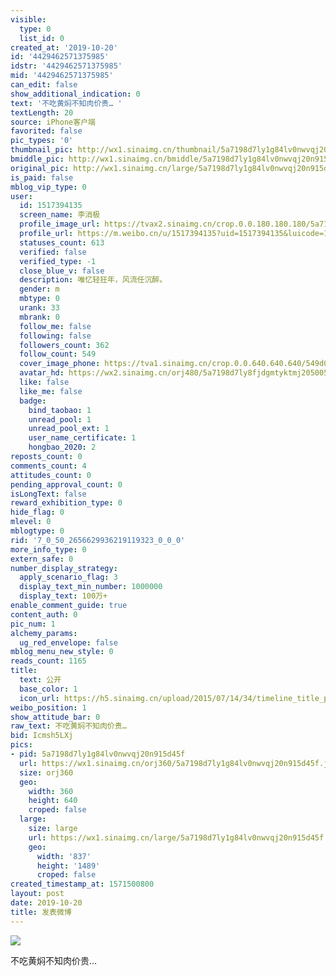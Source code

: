 ```yaml
---
visible:
  type: 0
  list_id: 0
created_at: '2019-10-20'
id: '4429462571375985'
idstr: '4429462571375985'
mid: '4429462571375985'
can_edit: false
show_additional_indication: 0
text: '不吃黄焖不知肉价贵… '
textLength: 20
source: iPhone客户端
favorited: false
pic_types: '0'
thumbnail_pic: http://wx1.sinaimg.cn/thumbnail/5a7198d7ly1g84lv0nwvqj20n915d45f.jpg
bmiddle_pic: http://wx1.sinaimg.cn/bmiddle/5a7198d7ly1g84lv0nwvqj20n915d45f.jpg
original_pic: http://wx1.sinaimg.cn/large/5a7198d7ly1g84lv0nwvqj20n915d45f.jpg
is_paid: false
mblog_vip_type: 0
user:
  id: 1517394135
  screen_name: 李消极
  profile_image_url: https://tvax2.sinaimg.cn/crop.0.0.180.180.180/5a7198d7ly8fjdgmtyktmj20500500so.jpg?KID=imgbed,tva&Expires=1606399237&ssig=Ek5vAlLB2T
  profile_url: https://m.weibo.cn/u/1517394135?uid=1517394135&luicode=10000011&lfid=2304131517394135_-_WEIBO_SECOND_PROFILE_WEIBO
  statuses_count: 613
  verified: false
  verified_type: -1
  close_blue_v: false
  description: 唯忆轻狂年，风流任沉醉。
  gender: m
  mbtype: 0
  urank: 33
  mbrank: 0
  follow_me: false
  following: false
  followers_count: 362
  follow_count: 549
  cover_image_phone: https://tva1.sinaimg.cn/crop.0.0.640.640.640/549d0121tw1egm1kjly3jj20hs0hsq4f.jpg
  avatar_hd: https://wx2.sinaimg.cn/orj480/5a7198d7ly8fjdgmtyktmj20500500so.jpg
  like: false
  like_me: false
  badge:
    bind_taobao: 1
    unread_pool: 1
    unread_pool_ext: 1
    user_name_certificate: 1
    hongbao_2020: 2
reposts_count: 0
comments_count: 4
attitudes_count: 0
pending_approval_count: 0
isLongText: false
reward_exhibition_type: 0
hide_flag: 0
mlevel: 0
mblogtype: 0
rid: '7_0_50_2656629936219119323_0_0_0'
more_info_type: 0
extern_safe: 0
number_display_strategy:
  apply_scenario_flag: 3
  display_text_min_number: 1000000
  display_text: 100万+
enable_comment_guide: true
content_auth: 0
pic_num: 1
alchemy_params:
  ug_red_envelope: false
mblog_menu_new_style: 0
reads_count: 1165
title:
  text: 公开
  base_color: 1
  icon_url: https://h5.sinaimg.cn/upload/2015/07/14/34/timeline_title_public_default.png
weibo_position: 1
show_attitude_bar: 0
raw_text: 不吃黄焖不知肉价贵… ​​​
bid: Icmsh5LXj
pics:
- pid: 5a7198d7ly1g84lv0nwvqj20n915d45f
  url: https://wx1.sinaimg.cn/orj360/5a7198d7ly1g84lv0nwvqj20n915d45f.jpg
  size: orj360
  geo:
    width: 360
    height: 640
    croped: false
  large:
    size: large
    url: https://wx1.sinaimg.cn/large/5a7198d7ly1g84lv0nwvqj20n915d45f.jpg
    geo:
      width: '837'
      height: '1489'
      croped: false
created_timestamp_at: 1571500800
layout: post
date: 2019-10-20
title: 发表微博
---
```


![](http://wx1.sinaimg.cn/large/5a7198d7ly1g84lv0nwvqj20n915d45f.jpg)

不吃黄焖不知肉价贵… 

